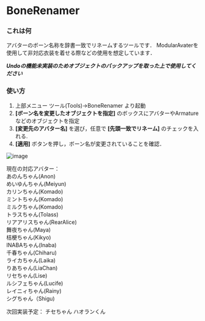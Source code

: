 # BoneRenamer

### これは何 
アバターのボーン名称を辞書一致でリネームするツールです．
ModularAvaterを使用して非対応衣装を着せる際などの使用を想定しています．

***Undoの機能未実装のためオブジェクトのバックアップを取った上で使用してください***

### 使い方
1. 上部メニュー ツール(Tools)→BoneRenamer より起動
2. **[ボーン名を変更したオブジェクトを指定]** のボックスにアバターやArmatureなどのオブジェクトを指定
3. **[変更先のアバター名]** を選び，任意で **[先頭一致でリネーム]** のチェックを入れる.
4. **[適用]** ボタンを押し，ボーン名が変更されていることを確認．

![image](https://user-images.githubusercontent.com/103747350/223913664-77591022-875a-4566-b965-af9375bc2b51.png)

現在の対応アバター：   
あのんちゃん(Anon)  
めいゆんちゃん(Meiyun)  
カリンちゃん(Komado)  
ミントちゃん(Komado)  
ミルクちゃん(Komado)  
トラスちゃん(Tolass)  
リアアリスちゃん(RearAlice)  
舞夜ちゃん(Maya)  
桔梗ちゃん(Kikyo)  
INABAちゃん(Inaba)  
千春ちゃん(Chiharu)  
ライカちゃん(Laika)  
りあちゃん(LiaChan)  
リセちゃん(Lise)  
ルシフェちゃん(Lucife)  
レイニィちゃん(Rainy)  
シグちゃん（Shigu)  

次回実装予定：
 チセちゃん
 ハオランくん
